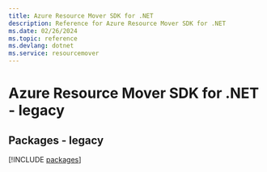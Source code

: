 ```yaml
---
title: Azure Resource Mover SDK for .NET
description: Reference for Azure Resource Mover SDK for .NET
ms.date: 02/26/2024
ms.topic: reference
ms.devlang: dotnet
ms.service: resourcemover
---
```

# Azure Resource Mover SDK for .NET - legacy
## Packages - legacy
[!INCLUDE [packages](resource-mover-index.md)]